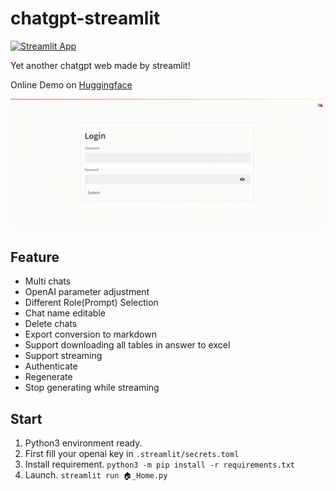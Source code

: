 # chatgpt-streamlit

[![Streamlit App](https://static.streamlit.io/badges/streamlit_badge_black_white.svg)](https://haiichuan-chatgpt-streamlit--home-cbbsux.streamlit.app/)

Yet another chatgpt web made by streamlit!

Online Demo on [Huggingface](https://huggingface.co/spaces/Willder/chatgpt-streamlit)

![sample](streamlit-🏠_Home.gif)


## Feature
 
- Multi chats
- OpenAI parameter adjustment
- Different Role(Prompt) Selection
- Chat name editable
- Delete chats
- Export conversion to markdown
- Support downloading all tables in answer to excel
- Support streaming
- Authenticate
- Regenerate
- Stop generating while streaming


## Start

1. Python3 environment ready.
2. First fill your openai key in  `.streamlit/secrets.toml`
3. Install requirement. `python3 -m pip install -r requirements.txt`
4. Launch. `streamlit run 🏠_Home.py`

 